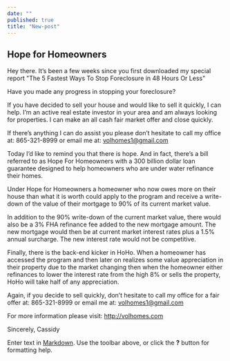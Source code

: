```yaml
---
date: ""
published: true
title: "New-post"
---
```


## Hope for Homeowners

Hey there. It’s been a few weeks since you first downloaded my special report "The 5 Fastest Ways To Stop Foreclosure in 48 Hours Or Less"

Have you made any progress in stopping your foreclosure?

If you have decided to sell your house and would like to sell it quickly, I can help. I’m an active real estate investor in your area and am always looking for properties. I can make an all cash fair market offer and close quickly.

If there’s anything I can do assist you please don’t hesitate to call my office at: 865-321-8999 or email me at: volhomes1@gmail.com

Today I’d like to remind you that there is hope.  And in fact, there’s a bill referred to as Hope For Homeowners with a 300 billion dollar loan guarantee designed to help homeowners who are under water refinance their homes.

Under Hope for Homeowners a homeowner who now owes more on their house than what it is worth could apply to the program and receive a write-down of the value of their mortgage to 90% of its current market value. 

In addition to the 90% write-down of the current market value, there would also be a 3% FHA refinance fee added to the new mortgage amount.  The new mortgage would then be at current market interest rates plus a 1.5% annual surcharge.  The new interest rate would not be competitive. 

Finally, there is the back-end kicker in HoHo. When a homeowner has accessed the program and then later on realizes some value appreciation in their property due to the market changing then when the homeowner either refinances to lower the interest rate from the high 8% or sells the property, HoHo will take half of any appreciation.  

Again, if you decide to sell quickly, don’t hesitate to call my office for a fair offer at: 865-321-8999 or email me at: volhomes1@gmail.com

For more information please visit: http://volhomes.com

Sincerely,
​Cassidy

Enter text in [Markdown](http://daringfireball.net/projects/markdown/). Use the toolbar above, or click the **?** button for formatting help.

